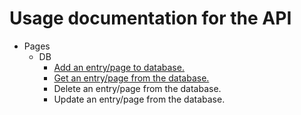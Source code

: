 # Usage documentation for the API

- Pages
    - DB
        - [Add an entry/page to database.](pages/db/add.md)
        - [Get an entry/page from the database.](pages/db/get.md)
        - Delete an entry/page from the database.
        - Update an entry/page from the database.